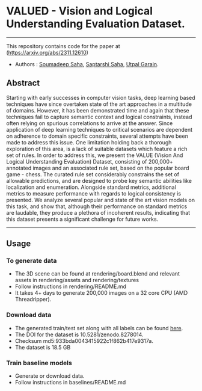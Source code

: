 # VALUED - Vision and Logical Understanding Evaluation Dataset.
---
This repository contains code for the paper at (https://arxiv.org/abs/2311.12610)
- Authors : [Soumadeep Saha](https://www.isical.ac.in/~soumadeep.saha_r), [Saptarshi Saha](https://openreview.net/profile?id=~Saptarshi_Saha1), [Utpal Garain](https://www.isical.ac.in/~utpal).

## Abstract

Starting with early successes in computer vision tasks, deep learning based techniques have since overtaken state of the art approaches in a multitude of domains. However, it has been demonstrated time and again that these techniques fail to capture semantic context and logical constraints, instead often relying on spurious correlations to arrive at the answer. Since application of deep learning techniques to critical scenarios are dependent on adherence to domain specific constraints, several attempts have been made to address this issue. One limitation holding back a thorough exploration of this area, is a lack of suitable datasets which feature a rich set of rules. In order to address this, we present the VALUE (Vision And Logical Understanding Evaluation) Dataset, consisting of 200,000+ annotated images and an associated rule set, based on the popular board game - chess. The curated rule set considerably constrains the set of allowable predictions, and are designed to probe key semantic abilities like localization and enumeration. Alongside standard metrics, additional metrics to measure performance with regards to logical consistency is presented. We analyze several popular and state of the art vision models on this task, and show that, although their performance on standard metrics are laudable, they produce a plethora of incoherent results, indicating that this dataset presents a significant challenge for future works.

---

## Usage

### To generate data
  - The 3D scene can be found at rendering/board.blend and relevant assets in rendering/assets and rendering/textures
  - Follow instructions in rendering/README.md
  - It takes 4+ days to generate 200,000 images on a 32 core CPU (AMD Threadripper).

### Download data
  - The generated train/test set along with all labels can be found [here](https://zenodo.org/records/10607059).
  - The DOI for the dataset is 10.5281/zenodo.8278014.
  - Checksum md5:933bda0043415922c1f862b417e9317a.
  - The dataset is 18.5 GB

### Train baseline models
  - Generate or download data.
  - Follow instructions in baselines/README.md
